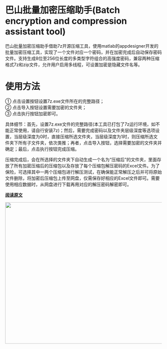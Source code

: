 # 巴山批量加密压缩助手(Batch encryption and compression assistant tool)
巴山批量加密压缩助手借助7z开源压缩工具，使用matlab的appdesigner开发的批量加密压缩工具，实现了一个文件对应一个密码，并在加密完成后自动保存密码文件。支持生成8位至256位长度的多类型字符组合的高强度密码，兼容两种压缩格式7z和zip文件，允许用户启用多线程，可设置加密是隐藏文件名等。
# 使用方法
① 点击设置按钮设置7z.exe文件所在的完整路径；  
② 点击导入按钮设置需要加密的文件夹；  
③ 点击执行按钮加密即可。  

具体细节：首先，设置7z.exe文件的完整路径(本工具已打包了7z运行环境，如不能正常使用，请自行安装7z)；然后，需要完成密码以及文件夹层级深度等选项设置，当层级深度为0时，直接压缩所选文件夹，当层级深度为1时，则压缩所选文件夹下所有子文件夹，依次类推；再者，点击导入按钮，选择需要加密的文件夹并确定；最后，点击执行按钮完成压缩。

压缩完成后，会在所选择的文件夹下自动生成一个名为“压缩后”的文件夹，里面存放了所有加密压缩后的压缩包以及存放了每个压缩包解压密码的Excel文件。为了保险，可选择其中一两个压缩包进行解压测试，在确保能正常解压之后并可将原始文件删除，将加密后压缩包上传至网盘，仅需保存好相应的Excel文件即可。需要使用相应数据时，从网盘进行下载再用对应的解压密码解密即可。

**[阅读原文](https://mp.weixin.qq.com/s/qiOGpULE8qaNtNW3EievdA)**

<div align=center><img src="https://github.com/bashancode/Batch_encryption_and_compression_assistant_tool/blob/main/mainGUI.png" width="608" height="456"/></div>
